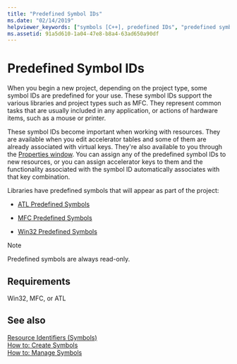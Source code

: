 ```yaml
---
title: "Predefined Symbol IDs"
ms.date: "02/14/2019"
helpviewer_keywords: ["symbols [C++], predefined IDs", "predefined symbol IDs"]
ms.assetid: 91a5d610-1a04-47e8-b8a4-63ad650a90df
---
```

# Predefined Symbol IDs

When you begin a new project, depending on the project type, some symbol IDs are predefined for your use. These symbol IDs support the various libraries and project types such as MFC. They represent common tasks that are usually included in any application, or actions of hardware items, such as a mouse or printer.

These symbol IDs become important when working with resources. They are available when you edit accelerator tables and some of them are already associated with virtual keys. They're also available to you through the [Properties window](/visualstudio/ide/reference/properties-window). You can assign any of the predefined symbol IDs to new resources, or you can assign accelerator keys to them and the functionality associated with the symbol ID automatically associates with that key combination.

Libraries have predefined symbols that will appear as part of the project:

- [ATL Predefined Symbols](../windows/atl-predefined-symbols.md)

- [MFC Predefined Symbols](../windows/mfc-predefined-symbols.md)

- [Win32 Predefined Symbols](../windows/win32-predefined-symbols.md)

> [!NOTE]
> Predefined symbols are always read-only.

## Requirements

Win32, MFC, or ATL

## See also

[Resource Identifiers (Symbols)](../windows/symbols-resource-identifiers.md)<br/>
[How to: Create Symbols](../windows/creating-new-symbols.md)<br/>
[How to: Manage Symbols](../windows/changing-a-symbol-or-symbol-name-id.md)<br/>
